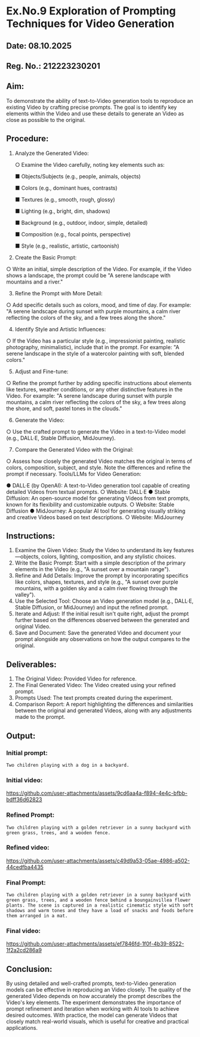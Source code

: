 # Ex.No.9 Exploration of Prompting Techniques for Video Generation

## Date: 08.10.2025
## Reg. No.: 212223230201

## Aim:
To demonstrate the ability of text-to-Video generation tools to reproduce an existing Video by crafting precise prompts. The goal is to identify key elements within the Video and use these details to generate an Video as close as possible to the original.

## Procedure:
1.	Analyze the Generated Video:

  	○	Examine the Video carefully, noting key elements such as:
  	
    ■	Objects/Subjects (e.g., people, animals, objects)
  	
    ■	Colors (e.g., dominant hues, contrasts)
  	
    ■	Textures (e.g., smooth, rough, glossy)
  	
    ■	Lighting (e.g., bright, dim, shadows)
  	
    ■	Background (e.g., outdoor, indoor, simple, detailed)
  	
    ■	Composition (e.g., focal points, perspective)
  	
    ■	Style (e.g., realistic, artistic, cartoonish)
2.	Create the Basic Prompt:

  ○	Write an initial, simple description of the Video. For example, if the Video shows a landscape, the prompt could be "A serene landscape with mountains and a river."

3.	Refine the Prompt with More Detail:

  ○	Add specific details such as colors, mood, and time of day. For example: "A serene landscape during sunset with purple mountains, a calm river reflecting the colors of the sky, and a few trees along the shore."

4.	Identify Style and Artistic Influences:

  ○	If the Video has a particular style (e.g., impressionist painting, realistic photography, minimalistic), include that in the prompt. For example: "A serene landscape in the style of a watercolor painting with soft, blended colors."

5.	Adjust and Fine-tune:

  ○	Refine the prompt further by adding specific instructions about elements like textures, weather conditions, or any other distinctive features in the Video. For example: "A serene landscape during sunset with purple mountains, a calm river reflecting the colors of the sky, a few trees along the shore, and soft, pastel tones in the clouds."

6.	Generate the Video:

  ○	Use the crafted prompt to generate the Video in a text-to-Video model (e.g., DALL·E, Stable Diffusion, MidJourney).

7.	Compare the Generated Video with the Original:

  ○	Assess how closely the generated Video matches the original in terms of colors, composition, subject, and style. Note the differences and refine the prompt if necessary.
Tools/LLMs for Video Generation:

  ●	DALL·E (by OpenAI): A text-to-Video generation tool capable of creating detailed Videos from textual prompts.
    ○	Website: DALL·E
  ●	Stable Diffusion: An open-source model for generating Videos from text prompts, known for its flexibility and customizable outputs.
    ○	Website: Stable Diffusion
  ●	MidJourney: A popular AI tool for generating visually striking and creative Videos based on text descriptions.
    ○	Website: MidJourney

## Instructions:
1.	Examine the Given Video: Study the Video to understand its key features—objects, colors, lighting, composition, and any stylistic choices.
2.	Write the Basic Prompt: Start with a simple description of the primary elements in the Video (e.g., "A sunset over a mountain range").
3.	Refine and Add Details: Improve the prompt by incorporating specifics like colors, shapes, textures, and style (e.g., "A sunset over purple mountains, with a golden sky and a calm river flowing through the valley").
4.	Use the Selected Tool: Choose an Video generation model (e.g., DALL·E, Stable Diffusion, or MidJourney) and input the refined prompt.
5.	Iterate and Adjust: If the initial result isn't quite right, adjust the prompt further based on the differences observed between the generated and original Video.
6.	Save and Document: Save the generated Video and document your prompt alongside any observations on how the output compares to the original.

## Deliverables:
1.	The Original Video: Provided Video for reference.
2.	The Final Generated Video: The Video created using your refined prompt.
3.	Prompts Used: The text prompts created during the experiment.
4.	Comparison Report: A report highlighting the differences and similarities between the original and generated Videos, along with any adjustments made to the prompt.

## Output:
### Initial prompt:

```
Two children playing with a dog in a backyard.
```

### Initial video:


https://github.com/user-attachments/assets/9cd6aa4a-f894-4e4c-bfbb-bdff36d62823



### Refined Prompt:

```
Two children playing with a golden retriever in a sunny backyard with green grass, trees, and a wooden fence.
```

### Refined video:



https://github.com/user-attachments/assets/c49d9a53-05ae-4986-a502-44cedfba4435



### Final Prompt:

```
Two children playing with a golden retriever in a sunny backyard with green grass, trees, and a wooden fence behind a boungainvillea flower plants. The scene is captured in a realistic cinematic style with soft shadows and warm tones and they have a load of snacks and foods before them arranged in a mat.
```

### Final video:



https://github.com/user-attachments/assets/ef7846fd-1f0f-4b39-8522-1f2a2cd286a9



## Conclusion:
By using detailed and well-crafted prompts, text-to-Video generation models can be effective in reproducing an Video closely. The quality of the generated Video depends on how accurately the prompt describes the Video's key elements. The experiment demonstrates the importance of prompt refinement and iteration when working with AI tools to achieve desired outcomes. With practice, the model can generate Videos that closely match real-world visuals, which is useful for creative and practical applications.
